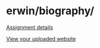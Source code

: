 # erwin/biography/

[Assignment details](/homework/biography)

[View your uploaded website](https://mpaulweeks.github.io/cfc2017/students/erwin/biography/)
